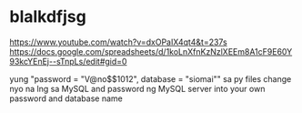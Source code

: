 # blalkdfjsg
https://www.youtube.com/watch?v=dxOPaIX4qt4&t=237s
https://docs.google.com/spreadsheets/d/1koLnXfnKzNzlXEEm8A1cF9E60Y93kcYEnEj--sTnpLs/edit#gid=0


yung "password = "V@no$$1012", database = "siomai"" sa py files change nyo na lng sa MySQL and password ng MySQL server into your own password and database name
